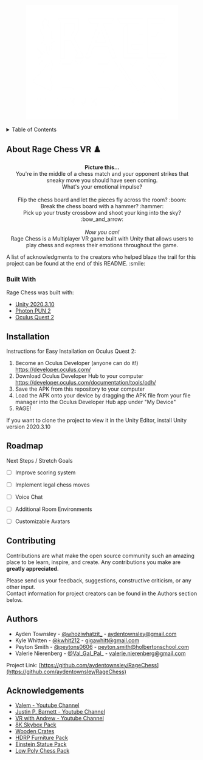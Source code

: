 <!-- PROJECT SHIELDS -->
<!--
*** I'm using markdown "reference style" links for readability.
*** Reference links are enclosed in brackets [ ] instead of parentheses ( ).
*** See the bottom of this document for the declaration of the reference variables
*** for contributors-url, forks-url, etc. This is an optional, concise syntax you may use.
*** https://www.markdownguide.org/basic-syntax/#reference-style-links
-->
<!--
[![Contributors][contributors-shield]][contributors-url]
[![Forks][forks-shield]][forks-url]
[![Stargazers][stars-shield]][stars-url]
[![Issues][issues-shield]][issues-url]
[![LinkedIn][linkedin-shield]][linkedin-url]
-->


<!-- PROJECT LOGO -->
<br />
<p align="center">
  <a href="https://github.com/othneildrew/Best-README-Template">
    <img src="ragechesslogo.png" alt="Logo" width="400" height="300">
  </a>

<!--  <h3 align="center">Best-README-Template</h3> -->

<!--
  <p align="center">
    An awesome README template to jumpstart your projects!
    <br />
    <a href="https://github.com/othneildrew/Best-README-Template"><strong>Explore the docs »</strong></a>
    <br />
    <br />
    <a href="https://github.com/othneildrew/Best-README-Template">View Demo</a>
    ·
    <a href="https://github.com/othneildrew/Best-README-Template/issues">Report Bug</a>
    ·
    <a href="https://github.com/othneildrew/Best-README-Template/issues">Request Feature</a>
  </p> -->
</p>


<!-- TABLE OF CONTENTS -->
<details>
  <summary>Table of Contents</summary>
  <ol>
    <li>
      <a href="#about-the-project">About The Project</a>
      <ul>
        <li><a href="#built-with">Built With</a></li>
      </ul>
    </li>
    <li><a href="#installation">Installation</a>
    <li><a href="#roadmap">Roadmap</a></li>
    <li><a href="#contributing">Contributing</a></li>
    <li><a href="#authors">Authors</a></li>
    <li><a href="#acknowledgements">Acknowledgements</a></li>
  </ol>
</details>


<!-- ABOUT THE PROJECT -->
## About Rage Chess VR :chess_pawn:

<p align=center>
  <b>Picture this...</b><br>
You're in the middle of a chess match and your opponent strikes that sneaky move you should have seen coming.<br>
What's your emotional impulse?<br>
<br>
Flip the chess board and let the pieces fly across the room? :boom: <br>
Break the chess board with a hammer? :hammer: <br>
Pick up your trusty crossbow and shoot your king into the sky? :bow_and_arrow: <br>
<br>
  <i>Now you can!</i>
<br>
Rage Chess is a Multiplayer VR game built with Unity that allows users to play chess and express their emotions throughout the game.
</p>
A list of acknowledgments to the creators who helped blaze the trail for this project can be found at the end of this README.
:smile:

### Built With

Rage Chess was built with:
* [Unity 2020.3.10](https://unity3d.com/unity/whats-new/2020.3.10)
* [Photon PUN 2](https://doc.photonengine.com/en-us/pun/current/getting-started/pun-intro#:~:text=Photon%20Unity%20Networking%20(PUN)%20is,be%20synced%20over%20the%20network.&text=The%20fast%20and%20(optionally)%20reliable,to%20connect%20one%20to%20one.)
* [Oculus Quest 2](https://www.oculus.com/setup/)



<!-- GETTING STARTED -->
## Installation

Instructions for Easy Installation on Oculus Quest 2:
1. Become an Oculus Developer (anyone can do it!) https://developer.oculus.com/
2. Download Oculus Developer Hub to your computer https://developer.oculus.com/documentation/tools/odh/
3. Save the APK from this repository to your computer
4. Load the APK onto your device by dragging the APK file from your file manager into the Oculus Developer Hub app under "My Device"
5. RAGE!

If you want to clone the project to view it in the Unity Editor, install Unity version 2020.3.10


<!-- USAGE EXAMPLES -->
<!--## Usage

Use this space to show useful examples of how a project can be used. Additional screenshots, code examples and demos work well in this space. You may also link to more resources.

_For more examples, please refer to the [Documentation](https://example.com)_
-->

<!-- ROADMAP -->
## Roadmap

Next Steps / Stretch Goals
- [ ] Improve scoring system
- [ ] Implement legal chess moves
- [ ] Voice Chat
- [ ] Additional Room Environments
- [ ] Customizable Avatars



<!-- CONTRIBUTING -->
## Contributing

Contributions are what make the open source community such an amazing place to be learn, inspire, and create. Any contributions you make are **greatly appreciated**.

Please send us your feedback, suggestions, constructive criticism, or any other input.
<br>
Contact information for project creators can be found in the Authors section below.


<!-- CONTACT -->
## Authors

* Ayden Townsley - [@whoziwhatzit_](https://twitter.com/whoziwhatzit_) - aydentownsley@gmail.com
* Kyle Whitten - [@kwhit212](https://twitter.com/kwhit212) - gigawhitt@gmail.com
* Peyton Smith - [@peytons0606](https://twitter.com/peytons0606) - peyton.smith@holbertonschool.com
* Valerie Nierenberg - [@Val_Gal_Pal_](https://twitter.com/Val_Gal_Pal_) - valerie.nierenberg@gmail.com

Project Link: [https://github.com/aydentownsley/RageChess](https://github.com/aydentownsley/RageChess)



<!-- ACKNOWLEDGEMENTS -->
## Acknowledgements
* [Valem - Youtube Channel](https://www.youtube.com/channel/UCPJlesN59MzHPPCp0Lg8sLw)
* [Justin P. Barnett - Youtube Channel](https://www.youtube.com/channel/UC1yXfU3c2gXchdmscjvCmMQ)
* [VR with Andrew - Youtube Channel](https://www.youtube.com/channel/UCG8bDPqp3jykCGbx-CiL7VQ)
* [8K Skybox Pack](https://assetstore.unity.com/packages/2d/textures-materials/sky/8k-skybox-pack-free-150926)
* [Wooden Crates](https://assetstore.unity.com/packages/3d/props/wooden-crates-16599)
* [HDRP Furniture Pack](https://assetstore.unity.com/packages/3d/props/furniture/hdrp-furniture-pack-153946)
* [Einstein Statue Pack](https://assetstore.unity.com/packages/3d/props/interior/free-statue-pack-152443)
* [Low Poly Chess Pack](https://assetstore.unity.com/packages/3d/props/low-poly-chess-pack-50405)
<!--* [GitHub Pages](https://pages.github.com)
* [Animate.css](https://daneden.github.io/animate.css)
* [Loaders.css](https://connoratherton.com/loaders)
* [Slick Carousel](https://kenwheeler.github.io/slick)
* [Smooth Scroll](https://github.com/cferdinandi/smooth-scroll)
* [Sticky Kit](http://leafo.net/sticky-kit)
* [JVectorMap](http://jvectormap.com)
* [Font Awesome](https://fontawesome.com)-->





<!-- MARKDOWN LINKS & IMAGES -->
<!-- https://www.markdownguide.org/basic-syntax/#reference-style-links -->
[contributors-shield]: https://img.shields.io/github/contributors/othneildrew/Best-README-Template.svg?style=for-the-badge
[contributors-url]: https://github.com/aydentownsley/RageChess/graphs/contributors
[forks-shield]: https://img.shields.io/github/forks/othneildrew/Best-README-Template.svg?style=for-the-badge
[forks-url]: https://github.com/aydentownsley/RageChess/network/members
[stars-shield]: https://img.shields.io/github/stars/othneildrew/Best-README-Template.svg?style=for-the-badge
[stars-url]: https://github.com/aydentownsley/RageChess/stargazers
[issues-shield]: https://img.shields.io/github/issues/othneildrew/Best-README-Template.svg?style=for-the-badge
[issues-url]: https://github.com/aydentownsley/RageChess/issues
[license-shield]: https://img.shields.io/github/license/othneildrew/Best-README-Template.svg?style=for-the-badge
[license-url]: https://github.com/aydentownsley/RageChess//blob/master/LICENSE.txt
<!-- [linkedin-shield]: https://img.shields.io/badge/-LinkedIn-black.svg?style=for-the-badge&logo=linkedin&colorB=555 -->
<!-- [linkedin-url]: https://linkedin.com/in/aydentownsley/ -->
[product-screenshot]: images/screenshot.png
